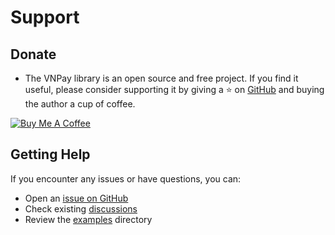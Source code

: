 # Support

## Donate

- The VNPay library is an open source and free project. If you find it useful, please consider supporting it by giving a ⭐️ on [GitHub](https://github.com/lehuygiang28/vnpay) and buying the author a cup of coffee.

<a href="https://www.buymeacoffee.com/lehuygiang28" target="_blank"><img src="https://cdn.buymeacoffee.com/buttons/v2/default-yellow.png" alt="Buy Me A Coffee" class='buy_me_coffee_img' /></a>

## Getting Help

If you encounter any issues or have questions, you can:

- Open an [issue on GitHub](https://github.com/lehuygiang28/vnpay/issues)
- Check existing [discussions](https://github.com/lehuygiang28/vnpay/discussions)
- Review the [examples](https://github.com/lehuygiang28/vnpay/blob/main/example/) directory
